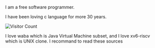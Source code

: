 I am a free software programmer.

I have been loving c language for more 30 years. 

![Visitor Count](https://profile-counter.glitch.me/ab25cq/count.svg)

I love waba which is Java Virtual Machine subset, and I love xv6-riscv which is UNIX clone. I recommand to read these sources

